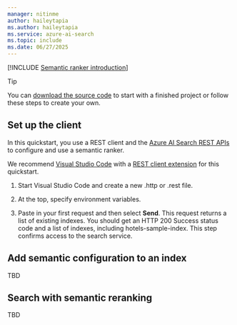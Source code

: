 ```yaml
---
manager: nitinme
author: haileytapia
ms.author: haileytapia
ms.service: azure-ai-search
ms.topic: include
ms.date: 06/27/2025
---
```


[!INCLUDE [Semantic ranker introduction](semantic-ranker-intro.md)]

> [!TIP] 
> You can [download the source code](https://github.com/Azure-Samples/azure-search-rest-samples/tree/main/Quickstart-semantic-search) to start with a finished project or follow these steps to create your own. 

## Set up the client

In this quickstart, you use a REST client and the [Azure AI Search REST APIs](/rest/api/searchservice) to configure and use a semantic ranker.

We recommend [Visual Studio Code](https://code.visualstudio.com/download) with a [REST client extension](https://marketplace.visualstudio.com/items?itemName=humao.rest-client) for this quickstart.

1. Start Visual Studio Code and create a new .http or .rest file.

1. At the top, specify environment variables.

1. Paste in your first request and then select **Send**. This request returns a list of existing indexes. You should get an HTTP 200 Success status code and a list of indexes, including hotels-sample-index. This step confirms access to the search service.

## Add semantic configuration to an index

TBD

## Search with semantic reranking

TBD


